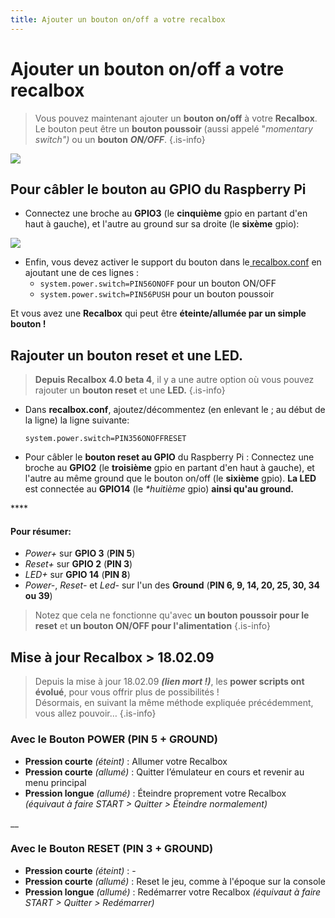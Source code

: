 ```yaml
---
title: Ajouter un bouton on/off a votre recalbox
---
```


# Ajouter un bouton on/off a votre recalbox


>Vous pouvez maintenant ajouter un **bouton on/off** à votre **Recalbox**.  
>Le bouton peut être un **bouton poussoir** \(aussi appelé "_momentary switch"\)_ ou un **bouton** _**ON/OFF**_. 
{.is-info}

![](https://gblobscdn.gitbook.com/assets%2F-LdKTX4ollh_G72-pO8z%2F-MJH8jdcYQLsGJvtswtn%2F-MJHA_HOg9wBtC_agqnR%2Fadd-a-start-stop-button-to-your-recalbox-en-recalboxrecalbox-os.jpg?alt=media&token=bccf6ecf-3c7e-4008-bba0-9dbb427910ab)

## Pour câbler le bouton au GPIO du Raspberry Pi

* Connectez une broche au **GPIO3** \(le **cinquième** gpio en partant d'en haut à gauche\), et l'autre au ground sur sa droite \(le **sixème** gpio\): ​

![](https://gblobscdn.gitbook.com/assets%2F-LdKTX4ollh_G72-pO8z%2F-MJH8jdcYQLsGJvtswtn%2F-MJHBikcKEvyxKFdtUAG%2FRaspberry%20Pi%2040-pin%20GPIO%20Layout.png?alt=media&token=49f0c74e-433e-40fb-81ca-06cec2f2efb7)

* Enfin, vous devez activer le support du bouton dans le[ recalbox.conf](/v/francais/usage-basique/premieres-notions/le-fichier-recalbox.conf) en ajoutant une de ces lignes :
  * `system.power.switch=PIN56ONOFF` pour un bouton ON/OFF 
  * `system.power.switch=PIN56PUSH` pour un bouton poussoir

Et vous avez une **Recalbox** qui peut être **éteinte/allumée par un simple bouton !**

## Rajouter un bouton reset et une LED.


>**Depuis Recalbox 4.0 beta 4**, il y a une autre option où vous pouvez rajouter un **bouton reset** et une **LED.**
{.is-info}

* Dans **recalbox.conf**, ajoutez/décommentez \(en enlevant le ; au début de la ligne\) la ligne suivante:

  `system.power.switch=PIN356ONOFFRESET` 

*  Pour câbler le **bouton reset au GPIO** du Raspberry Pi : Connectez une broche au **GPIO2** \(le **troisième** gpio en partant d'en haut à gauche\), et l'autre au même ground que le bouton on/off \(le **sixième** gpio\). **La LED** est connectée au **GPIO14** \(le _\*huitième_ gpio\) **ainsi qu'au ground.**

\*\*\*\*

#### Pour résumer:

* _Power+_ sur **GPIO 3** \(**PIN 5**\) 
* _Reset+_ sur **GPIO 2** \(**PIN 3**\) 
* _LED+_ sur **GPIO 14** \(**PIN 8**\) 
* _Power-_, _Reset-_ et _Led-_ sur l'un des **Ground** \(**PIN 6, 9, 14, 20, 25, 30, 34 ou 39**\)


>Notez que cela ne fonctionne qu'avec **un bouton poussoir pour le reset** et **un bouton ON/OFF pour l'alimentation**
{.is-info}

## Mise à jour Recalbox &gt; 18.02.09 <a id="mise-a-jour-recalbox-greater-than-18-02-09"></a>


>Depuis la mise à jour 18.02.09 _**\(lien mort !\)**_, les **power scripts ont évolué**, pour vous offrir plus de possibilités !  
>Désormais, en suivant la même méthode expliquée précédemment, vous allez pouvoir…
{.is-info}



### Avec le Bouton POWER \(PIN 5 + GROUND\) <a id="avec-le-bouton-power-pin-5-ground"></a>

* **Pression courte** _\(éteint\)_ : Allumer votre Recalbox 
* **Pression courte** _\(allumé\)_ : Quitter l’émulateur en cours et revenir au menu principal 
* **Pression longue** _\(allumé\)_ : Éteindre proprement votre Recalbox _\(équivaut à faire START &gt; Quitter &gt; Éteindre normalement\)_

\_\_

### Avec le Bouton RESET \(PIN 3 + GROUND\) <a id="avec-le-bouton-reset-pin-3-ground"></a>

* **Pression courte** _\(éteint\)_ : - 
* **Pression courte** _\(allumé\)_ : Reset le jeu, comme à l'époque sur la console 
* **Pression longue** _\(allumé\)_ : Redémarrer votre Recalbox _\(équivaut à faire START &gt; Quitter &gt; Redémarrer\)_


